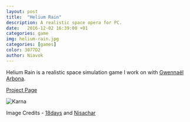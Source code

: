 ```yaml
---
layout: post
title:  "Helium Rain"
description: A realistic space opera for PC.
date:   2016-12-02 16:39:00 +01
categories: game
img: helium-rain.jpg
categories: [games]
color: 3077D2
author: Niavok
---
```


Helium Rain is a realistic space simulation game I work on with [Gwennaël Arbona](http://gwennael.arbona.eu/). 

[Project Page](http://helium-rain.com)



![Karna]({{site.baseurl}}/images/karna-2.jpg)



Image Credits - [18days](https://www.youtube.com/watch?v=kyHFBybC3RI) and [Nisachar](http://nisachar.deviantart.com/gallery/37429163/18-Days) 
